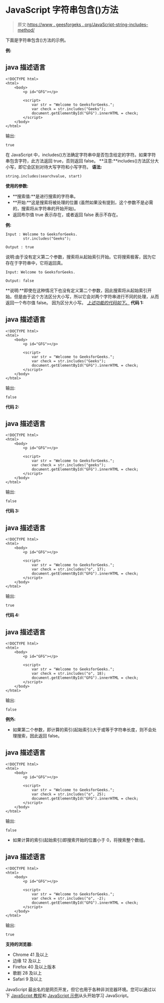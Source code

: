 # JavaScript 字符串包含()方法

> 原文:[https://www . geesforgeks . org/JavaScript-string-includes-method/](https://www.geeksforgeeks.org/javascript-string-includes-method/)

下面是字符串包含()方法的示例。

**例:**

## java 描述语言

```
<!DOCTYPE html>
<html>
    <body>
        <p id="GFG"></p>

        <script>
            var str = "Welcome to GeeksforGeeks.";
            var check = str.includes("Geeks");
            document.getElementById("GFG").innerHTML = check;
        </script>
    </body>
</html>
```

输出:

```
true
```

在 JavaScript 中，includes()方法确定字符串中是否包含给定的字符。如果字符串包含字符，此方法返回 true，否则返回 false。
**注意:**includes()方法区分大小写，即它会区别对待大写字符和小写字符。
**语法:**

```
string.includes(searchvalue, start)
```

**使用的参数:**

*   **搜索值:**是进行搜索的字符串。
*   **开始:**这是搜索将被处理的位置
    (虽然如果没有提到，这个参数不是必需的，搜索将从字符串的开始开始)。
*   返回布尔值 true 表示存在，或者返回 false 表示不存在。

**例:**

```
Input : Welcome to GeeksforGeeks.
        str.includes("Geeks");

Output : true
```

说明:由于没有定义第二个参数，搜索将从起始索引开始。它将搜索极客，因为它存在于字符串中，它将返回真。

```
Input: Welcome to GeeksforGeeks.

Output: false
```

**说明:**即使在这种情况下也没有定义第二个参数，因此搜索将从起始索引开始。但是由于这个方法区分大小写，所以它会对两个字符串进行不同的处理，从而返回一个布尔值 false。
因为区分大小写。
*<u>上述功能的代码如下。</u>*
**代码 1:**

## java 描述语言

```
<!DOCTYPE html>
<html>
    <body>
        <p id="GFG"></p>

        <script>
            var str = "Welcome to GeeksforGeeks.";
            var check = str.includes("Geeks");
            document.getElementById("GFG").innerHTML = check;
        </script>
    </body>
</html>
```

输出:

```
false
```

**代码 2:**

## java 描述语言

```
<!DOCTYPE html>
<html>
    <body>
        <p id="GFG"></p>

        <script>
            var str = "Welcome to GeeksforGeeks.";
            var check = str.includes("geeks");
            document.getElementById("GFG").innerHTML = check;
        </script>
    </body>
</html>
```

输出:

```
false
```

**代码 3:**

## java 描述语言

```
<!DOCTYPE html>
<html>
    <body>
        <p id="GFG"></p>

        <script>
            var str = "Welcome to GeeksforGeeks.";
            var check = str.includes("o", 17);
            document.getElementById("GFG").innerHTML = check;
        </script>
    </body>
</html>
```

输出:

```
true
```

**代码 4:**

## java 描述语言

```
<!DOCTYPE html>
<html>
    <body>
        <p id="GFG"></p>

        <script>
            var str = "Welcome to GeeksforGeeks.";
            var check = str.includes("o", 18);
            document.getElementById("GFG").innerHTML = check;
        </script>
    </body>
</html>
```

输出:

```
false
```

**例外:**

*   如果第二个参数，即计算的索引(起始索引)大于或等于字符串长度，则不会处理搜索，因此返回 false。

## java 描述语言

```
<!DOCTYPE html>
<html>
    <body>
        <p id="GFG"></p>

        <script>
            var str = "Welcome to GeeksforGeeks.";
            var check = str.includes("o", 25);
            document.getElementById("GFG").innerHTML = check;
        </script>
    </body>
</html>
```

输出:

```
false
```

*   如果计算的索引(起始索引)即搜索开始的位置小于 0，将搜索整个数组。

## java 描述语言

```
<!DOCTYPE html>
<html>
    <body>
        <p id="GFG"></p>

        <script>
            var str = "Welcome to GeeksforGeeks.";
            var check = str.includes("o", -2);
            document.getElementById("GFG").innerHTML = check;
        </script>
    </body>
</html>
```

输出:

```
true
```

**支持的浏览器:**

*   Chrome 41 及以上
*   边缘 12 及以上
*   Firefox 40 及以上版本
*   歌剧 28 及以上
*   Safari 9 及以上

JavaScript 最出名的是网页开发，但它也用于各种非浏览器环境。您可以通过以下 [JavaScript 教程](https://www.geeksforgeeks.org/javascript-tutorial/)和 [JavaScript 示例](https://www.geeksforgeeks.org/javascript-examples/)从头开始学习 JavaScript。